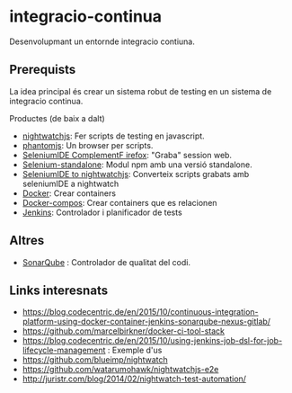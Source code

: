 # integracio-continua
Desenvolupmant un entornde integracio contiuna.

## Prerequists

La idea principal és crear un sistema robut de testing en un sistema de integracio continua.

Productes (de baix a dalt)
* [nightwatchjs](http://nightwatchjs.org/): Fer scripts de testing en javascript.
* [phantomjs](http://phantomjs.org/): Un browser per scripts.
* [SeleniumIDE ComplementF irefox](https://addons.mozilla.org/ca/firefox/addon/selenium-ide/): "Graba" session web.
* [Selenium-standalone](https://www.npmjs.com/package/selenium-server-standalone-jar): Modul npm amb una versió standalone.
* [SeleniumIDE to nightwatchjs](https://github.com/timjrobinson/seleniumide2nightwatch): Converteix scripts grabats amb seleniumIDE a nightwatch
* [Docker](https://docker.io): Crear containers
* [Docker-compos](https://docs.docker.com/compose/): Crear containers que es relacionen
* [Jenkins](https://jenkins.io/): Controlador i planificador de tests

## Altres
* [SonarQube](http://www.sonarqube.org/) : Controlador de qualitat del codi.

## Links interesnats
* https://blog.codecentric.de/en/2015/10/continuous-integration-platform-using-docker-container-jenkins-sonarqube-nexus-gitlab/
 * https://github.com/marcelbirkner/docker-ci-tool-stack
* https://blog.codecentric.de/en/2015/10/using-jenkins-job-dsl-for-job-lifecycle-management : Exemple d'us
* https://github.com/blueimp/nightwatch
* https://github.com/watarumohawk/nightwatchjs-e2e
* http://juristr.com/blog/2014/02/nightwatch-test-automation/
